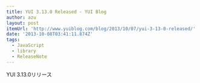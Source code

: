 ```yaml
---
title: YUI 3.13.0 Released - YUI Blog
author: azu
layout: post
itemUrl: 'http://www.yuiblog.com/blog/2013/10/07/yui-3-13-0-released/'
date: '2013-10-08T03:41:11.874Z'
tags:
  - JavaScript
  - library
  - ReleaseNote
---
```

YUI 3.13.0リリース
